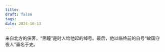 ```yaml
---
title: 
draft: false
tags: 
date: 2024-10-13
---
```

来自北方的侠客，“黑瞳”是时人给他起的绰号。最后，他以临终前的自号“故国守夜人”垂名于史。

